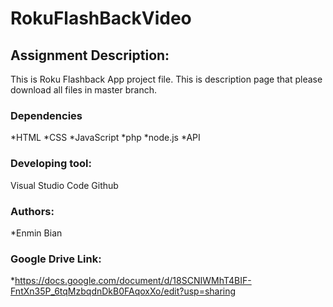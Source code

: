 # RokuFlashBackVideo


## Assignment Description:
This is Roku Flashback App project file. This is description page that please download all files in master branch.


### Dependencies
*HTML
*CSS
*JavaScript
*php
*node.js
*API

### Developing tool:
Visual Studio Code
Github

### Authors:
*Enmin Bian

### Google Drive Link:
*https://docs.google.com/document/d/18SCNIWMhT4BIF-FntXn35P_6tqMzbqdnDkB0FAqoxXo/edit?usp=sharing
